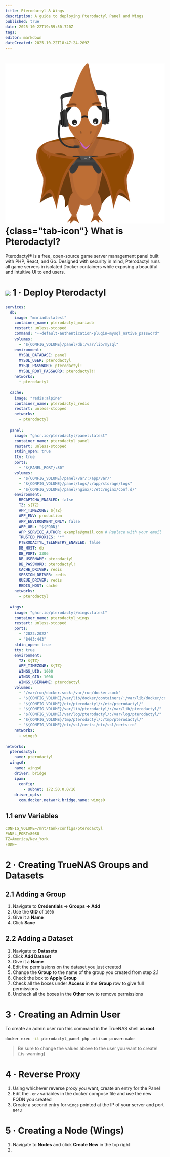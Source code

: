 ```yaml
---
title: Pterodactyl & Wings
description: A guide to deploying Pterodactyl Panel and Wings
published: true
date: 2025-10-22T19:59:50.720Z
tags: 
editor: markdown
dateCreated: 2025-10-22T18:47:24.209Z
---
```


# ![](/pterodactyl.png){class="tab-icon"} What is Pterodactyl?

Pterodactyl® is a free, open-source game server management panel built with PHP, React, and Go. Designed with security in mind, Pterodactyl runs all game servers in isolated Docker containers while exposing a beautiful and intuitive UI to end users. 

# <img src="/docker.png" class="tab-icon"> 1 · Deploy Pterodactyl
```yaml
services:
  db:
    image: "mariadb:latest"
    container_name: pterodactyl_mariadb
    restart: unless-stopped
    command: "--default-authentication-plugin=mysql_native_password"
    volumes:
      - "${CONFIG_VOLUME}/panel/db:/var/lib/mysql"
    environment:
      MYSQL_DATABASE: panel
      MYSQL_USER: pterodactyl 
      MYSQL_PASSWORD: pterodactyl! 
      MYSQL_ROOT_PASSWORD: pterodactyl!!
    networks:
      - pterodactyl
  
  cache:
    image: "redis:alpine"
    container_name: pterodactyl_redis
    restart: unless-stopped
    networks:
      - pterodactyl

  panel:
    image: "ghcr.io/pterodactyl/panel:latest"
    container_name: pterodactyl_panel
    restart: unless-stopped
    stdin_open: true
    tty: true
    ports:
      - "${PANEL_PORT}:80"
    volumes:
      - "${CONFIG_VOLUME}/panel/var/:/app/var/"
      - "${CONFIG_VOLUME}/panel/logs/:/app/storage/logs"
      - "${CONFIG_VOLUME}/panel/nginx/:/etc/nginx/conf.d/"
    environment:
      RECAPTCHA_ENABLED: false
      TZ: ${TZ}
      APP_TIMEZONE: ${TZ}
      APP_ENV: production
      APP_ENVIRONMENT_ONLY: false
      APP_URL: "${FQDN}"
      APP_SERVICE_AUTHOR: example@gmail.com # Replace with your email
      TRUSTED_PROXIES: "*"
      PTERODACTYL_TELEMETRY_ENABLED: false
      DB_HOST: db
      DB_PORT: 3306
      DB_USERNAME: pterodactyl 
      DB_PASSWORD: pterodactyl!
      CACHE_DRIVER: redis
      SESSION_DRIVER: redis
      QUEUE_DRIVER: redis
      REDIS_HOST: cache
    networks:
      - pterodactyl

  wings:
    image: "ghcr.io/pterodactyl/wings:latest"
    container_name: pterodactyl_wings
    restart: unless-stopped
    ports:
      - "2022:2022"
      - "8443:443"
    stdin_open: true
    tty: true
    environment:
      TZ: ${TZ}
      APP_TIMEZONE: ${TZ}
      WINGS_UID: 1000
      WINGS_GID: 1000
      WINGS_USERNAME: pterodactyl
    volumes:
      - "/var/run/docker.sock:/var/run/docker.sock"
      - "${CONFIG_VOLUME}/var/lib/docker/containers/:/var/lib/docker/containers/"
      - "${CONFIG_VOLUME}/etc/pterodactyl/:/etc/pterodactyl/"
      - "${CONFIG_VOLUME}/var/lib/pterodactyl/:/var/lib/pterodactyl/"
      - "${CONFIG_VOLUME}/var/log/pterodactyl/:/var/log/pterodactyl/"
      - "${CONFIG_VOLUME}/tmp/pterodactyl/:/tmp/pterodactyl/"
      - "${CONFIG_VOLUME}/etc/ssl/certs:/etc/ssl/certs:ro"
    networks:
      - wings0

networks:
  pterodactyl:
    name: pterodactyl
  wings0:
    name: wings0
    driver: bridge
    ipam:
      config:
        - subnet: 172.50.0.0/16
    driver_opts:
      com.docker.network.bridge.name: wings0
```

## 1.1 env Variables

```yaml
CONFIG_VOLUME=/mnt/tank/configs/pterodactyl
PANEL_PORT=8080
TZ=America/New_York
FQDN=
```

# 2 · Creating TrueNAS Groups and Datasets
## 2.1 Adding a Group
1. Navigate to **Credentials → Groups → Add**
1. Use the **GID** of `1000`
1. Give it a **Name**
1. Click **Save**

## 2.2 Adding a Dataset
1. Navigate to **Datasets**
1. Click **Add Dataset**
1. Give it a **Name**
1. Edit the permissions on the dataset you just created
1. Change the **Group** to the name of the group you created from step 2.1
1. Check the box to **Apply Group**
1. Check all the boxes under **Access** in the **Group** row to give full permissions
1. Uncheck all the boxes in the **Other** row to remove permissions

# 3 · Creating an Admin User
To create an admin user run this command in the TrueNAS shell **as root**:

```bash
docker exec -it pterodactyl_panel php artisan p:user:make
```
> Be sure to change the values above to the user you want to create!
{.is-warning}

# 4 · Reverse Proxy
1. Using whichever reverse proxy you want, create an entry for the Panel
1. Edit the `.env` variables in the docker compose file and use the new FQDN you created
1. Create a second entry for `wings` pointed at the IP of your server and port `8443`

# 5 · Creating a Node (Wings)
1. Navigate to **Nodes** and click **Create New** in the top right
1. 